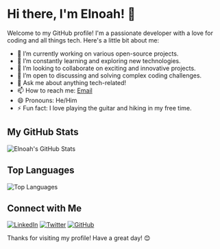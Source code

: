 # Hi there, I'm Elnoah! 👋

Welcome to my GitHub profile! I'm a passionate developer with a love for coding and all things tech. Here's a little bit about me:

- 🔭 I’m currently working on various open-source projects.
- 🌱 I’m constantly learning and exploring new technologies.
- 👯 I’m looking to collaborate on exciting and innovative projects.
- 🤔 I’m open to discussing and solving complex coding challenges.
- 💬 Ask me about anything tech-related!
- 📫 How to reach me: [Email](mailto:elnoahcc@example.com)
- 😄 Pronouns: He/Him
- ⚡ Fun fact: I love playing the guitar and hiking in my free time.

## My GitHub Stats

![Elnoah's GitHub Stats](https://github-readme-stats.vercel.app/api?username=elnoahcc&show_icons=true&theme=radical)

## Top Languages

![Top Languages](https://github-readme-stats.vercel.app/api/top-langs/?username=elnoahcc&layout=compact&theme=radical)

## Connect with Me

[![LinkedIn](https://img.shields.io/badge/LinkedIn-Connect-blue)](https://www.linkedin.com/in/elnoahcc/)
[![Twitter](https://img.shields.io/badge/Twitter-Follow-blue)](https://twitter.com/elnoahcc)
[![GitHub](https://img.shields.io/badge/GitHub-Follow-blue)](https://github.com/elnoahcc)

Thanks for visiting my profile! Have a great day! 😊
